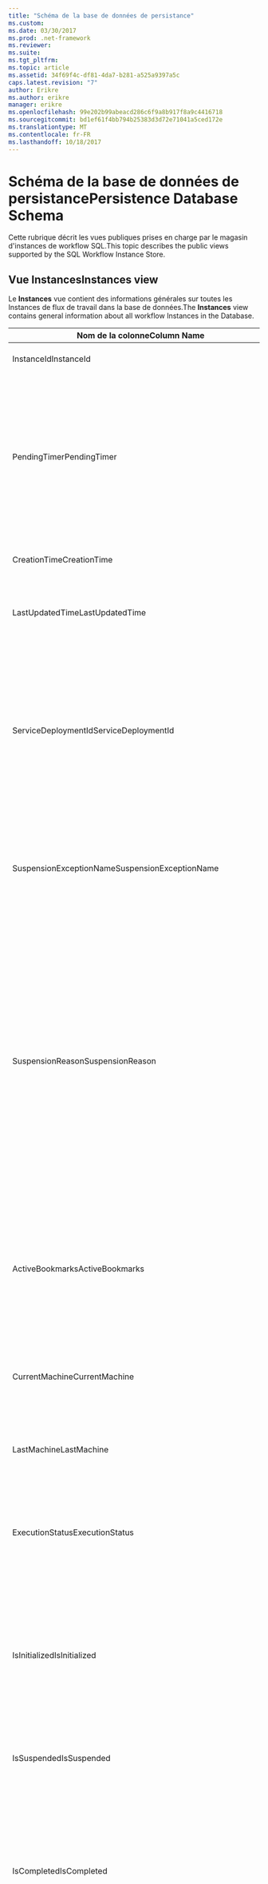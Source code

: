 ```yaml
---
title: "Schéma de la base de données de persistance"
ms.custom: 
ms.date: 03/30/2017
ms.prod: .net-framework
ms.reviewer: 
ms.suite: 
ms.tgt_pltfrm: 
ms.topic: article
ms.assetid: 34f69f4c-df81-4da7-b281-a525a9397a5c
caps.latest.revision: "7"
author: Erikre
ms.author: erikre
manager: erikre
ms.openlocfilehash: 99e202b99abeacd286c6f9a8b917f8a9c4416718
ms.sourcegitcommit: bd1ef61f4bb794b25383d3d72e71041a5ced172e
ms.translationtype: MT
ms.contentlocale: fr-FR
ms.lasthandoff: 10/18/2017
---
```

# <a name="persistence-database-schema"></a><span data-ttu-id="ddcec-102">Schéma de la base de données de persistance</span><span class="sxs-lookup"><span data-stu-id="ddcec-102">Persistence Database Schema</span></span>
<span data-ttu-id="ddcec-103">Cette rubrique décrit les vues publiques prises en charge par le magasin d'instances de workflow SQL.</span><span class="sxs-lookup"><span data-stu-id="ddcec-103">This topic describes the public views supported by the SQL Workflow Instance Store.</span></span>  
  
## <a name="instances-view"></a><span data-ttu-id="ddcec-104">Vue Instances</span><span class="sxs-lookup"><span data-stu-id="ddcec-104">Instances view</span></span>  
 <span data-ttu-id="ddcec-105">Le **Instances** vue contient des informations générales sur toutes les Instances de flux de travail dans la base de données.</span><span class="sxs-lookup"><span data-stu-id="ddcec-105">The **Instances** view contains general information about all workflow Instances in the Database.</span></span>  
  
|<span data-ttu-id="ddcec-106">Nom de la colonne</span><span class="sxs-lookup"><span data-stu-id="ddcec-106">Column Name</span></span>|<span data-ttu-id="ddcec-107">Type de colonne</span><span class="sxs-lookup"><span data-stu-id="ddcec-107">Column Type</span></span>|<span data-ttu-id="ddcec-108">Description</span><span class="sxs-lookup"><span data-stu-id="ddcec-108">Description</span></span>|  
|-----------------|-----------------|-----------------|  
|<span data-ttu-id="ddcec-109">InstanceId</span><span class="sxs-lookup"><span data-stu-id="ddcec-109">InstanceId</span></span>|<span data-ttu-id="ddcec-110">UniqueIdentifier</span><span class="sxs-lookup"><span data-stu-id="ddcec-110">UniqueIdentifier</span></span>|<span data-ttu-id="ddcec-111">ID d'une instance de workflow.</span><span class="sxs-lookup"><span data-stu-id="ddcec-111">The ID of a workflow instance.</span></span>|  
|<span data-ttu-id="ddcec-112">PendingTimer</span><span class="sxs-lookup"><span data-stu-id="ddcec-112">PendingTimer</span></span>|<span data-ttu-id="ddcec-113">DateTime</span><span class="sxs-lookup"><span data-stu-id="ddcec-113">DateTime</span></span>|<span data-ttu-id="ddcec-114">Indique que le workflow est bloqué sur une activité Delay et reprendra lorsque le minuteur aura expiré.</span><span class="sxs-lookup"><span data-stu-id="ddcec-114">Indicates that the workflow is blocked on a Delay activity and will be resumed after the timer expires.</span></span> <span data-ttu-id="ddcec-115">Cette valeur peut être Null si le workflow n'est pas bloqué dans l'attente de l'expiration du minuteur.</span><span class="sxs-lookup"><span data-stu-id="ddcec-115">This value can be null if the workflow is not blocked waiting on a timer to expire.</span></span>|  
|<span data-ttu-id="ddcec-116">CreationTime</span><span class="sxs-lookup"><span data-stu-id="ddcec-116">CreationTime</span></span>|<span data-ttu-id="ddcec-117">DateTime</span><span class="sxs-lookup"><span data-stu-id="ddcec-117">DateTime</span></span>|<span data-ttu-id="ddcec-118">Indique le moment de création du workflow.</span><span class="sxs-lookup"><span data-stu-id="ddcec-118">Indicates when the workflow was created.</span></span>|  
|<span data-ttu-id="ddcec-119">LastUpdatedTime</span><span class="sxs-lookup"><span data-stu-id="ddcec-119">LastUpdatedTime</span></span>|<span data-ttu-id="ddcec-120">DateTime</span><span class="sxs-lookup"><span data-stu-id="ddcec-120">DateTime</span></span>|<span data-ttu-id="ddcec-121">Indique la dernière fois que le workflow a été rendu persistant dans la base de données.</span><span class="sxs-lookup"><span data-stu-id="ddcec-121">Indicates the last time that the workflow was persisted to the database.</span></span>|  
|<span data-ttu-id="ddcec-122">ServiceDeploymentId</span><span class="sxs-lookup"><span data-stu-id="ddcec-122">ServiceDeploymentId</span></span>|<span data-ttu-id="ddcec-123">BigInt</span><span class="sxs-lookup"><span data-stu-id="ddcec-123">BigInt</span></span>|<span data-ttu-id="ddcec-124">Joue le rôle de clé étrangère pour la vue [ServiceDeployments].</span><span class="sxs-lookup"><span data-stu-id="ddcec-124">Acts as a foreign key to the [ServiceDeployments] view.</span></span> <span data-ttu-id="ddcec-125">Si l'instance de workflow actuelle est une instance d'un service hébergé sur le Web, cette colonne a une valeur ; sinon, elle a la valeur NULL.</span><span class="sxs-lookup"><span data-stu-id="ddcec-125">If the current workflow instance is an instance of a web-hosted service, then this column has a value, otherwise it is set to NULL.</span></span>|  
|<span data-ttu-id="ddcec-126">SuspensionExceptionName</span><span class="sxs-lookup"><span data-stu-id="ddcec-126">SuspensionExceptionName</span></span>|<span data-ttu-id="ddcec-127">Nvarchar(450)</span><span class="sxs-lookup"><span data-stu-id="ddcec-127">Nvarchar(450)</span></span>|<span data-ttu-id="ddcec-128">Indique le type d'exception (par exemple, InvalidOperationException) qui a provoqué l'interruption du workflow.</span><span class="sxs-lookup"><span data-stu-id="ddcec-128">Indicates the type of exception (e.g. InvalidOperationException) that caused the workflow to suspend.</span></span>|  
|<span data-ttu-id="ddcec-129">SuspensionReason</span><span class="sxs-lookup"><span data-stu-id="ddcec-129">SuspensionReason</span></span>|<span data-ttu-id="ddcec-130">Nvarchar(max)</span><span class="sxs-lookup"><span data-stu-id="ddcec-130">Nvarchar(max)</span></span>|<span data-ttu-id="ddcec-131">Indique la raison de l'interruption de l'instance de workflow.</span><span class="sxs-lookup"><span data-stu-id="ddcec-131">Indicates why the Workflow Instance was suspended.</span></span> <span data-ttu-id="ddcec-132">Si une exception a provoqué l'interruption de l'instance, cette colonne contient le message associé à l'exception.</span><span class="sxs-lookup"><span data-stu-id="ddcec-132">If an exception caused the instance to suspend, then this column contains the message associated with the exception.</span></span><br /><br /> <span data-ttu-id="ddcec-133">Si l'instance a été interrompue manuellement, cette colonne contient la raison, spécifiée par l'utilisateur, de l'interruption de l'instance.</span><span class="sxs-lookup"><span data-stu-id="ddcec-133">If the instance was manually suspended, then this column contains the user-specified reason for suspending the instance.</span></span>|  
|<span data-ttu-id="ddcec-134">ActiveBookmarks</span><span class="sxs-lookup"><span data-stu-id="ddcec-134">ActiveBookmarks</span></span>|<span data-ttu-id="ddcec-135">Nvarchar(max)</span><span class="sxs-lookup"><span data-stu-id="ddcec-135">Nvarchar(max)</span></span>|<span data-ttu-id="ddcec-136">Si l'instance de workflow est inactive, cette propriété indique sur quels signets l'instance est bloquée.</span><span class="sxs-lookup"><span data-stu-id="ddcec-136">If the workflow Instance is Idle, this property indicates what bookmarks the instance is blocked on.</span></span> <span data-ttu-id="ddcec-137">Si l'instance n'est pas inactive, cette colonne contient la valeur NULL.</span><span class="sxs-lookup"><span data-stu-id="ddcec-137">If the Instance is not idle, then this column is NULL.</span></span>|  
|<span data-ttu-id="ddcec-138">CurrentMachine</span><span class="sxs-lookup"><span data-stu-id="ddcec-138">CurrentMachine</span></span>|<span data-ttu-id="ddcec-139">Nvarchar(128)</span><span class="sxs-lookup"><span data-stu-id="ddcec-139">Nvarchar(128)</span></span>|<span data-ttu-id="ddcec-140">Indique le nom de l'ordinateur ayant actuellement l'instance de workflow chargée en mémoire.</span><span class="sxs-lookup"><span data-stu-id="ddcec-140">Indicates the name of the computer currently has the workflow Instance loaded in memory.</span></span>|  
|<span data-ttu-id="ddcec-141">LastMachine</span><span class="sxs-lookup"><span data-stu-id="ddcec-141">LastMachine</span></span>|<span data-ttu-id="ddcec-142">Nvarchar(450)</span><span class="sxs-lookup"><span data-stu-id="ddcec-142">Nvarchar(450)</span></span>|<span data-ttu-id="ddcec-143">Indique le dernier ordinateur qui a chargé l'instance de workflow.</span><span class="sxs-lookup"><span data-stu-id="ddcec-143">Indicates the last computer that loaded the workflow instance.</span></span>|  
|<span data-ttu-id="ddcec-144">ExecutionStatus</span><span class="sxs-lookup"><span data-stu-id="ddcec-144">ExecutionStatus</span></span>|<span data-ttu-id="ddcec-145">Nvarchar(450)</span><span class="sxs-lookup"><span data-stu-id="ddcec-145">Nvarchar(450)</span></span>|<span data-ttu-id="ddcec-146">Indique l'état d'exécution actuel du workflow.</span><span class="sxs-lookup"><span data-stu-id="ddcec-146">Indicates the current execution state of the Workflow.</span></span> <span data-ttu-id="ddcec-147">Les états possibles incluent **en cours d’exécution**, **inactif**, **fermé**.</span><span class="sxs-lookup"><span data-stu-id="ddcec-147">Possible states include **Executing**, **Idle**, **Closed**.</span></span>|  
|<span data-ttu-id="ddcec-148">IsInitialized</span><span class="sxs-lookup"><span data-stu-id="ddcec-148">IsInitialized</span></span>|<span data-ttu-id="ddcec-149">Bit</span><span class="sxs-lookup"><span data-stu-id="ddcec-149">Bit</span></span>|<span data-ttu-id="ddcec-150">Indique si l'instance de workflow a été initialisée.</span><span class="sxs-lookup"><span data-stu-id="ddcec-150">Indicates whether the workflow instance has been initialized.</span></span> <span data-ttu-id="ddcec-151">Une instance de workflow initialisée est une instance de workflow rendue persistante au moins une fois.</span><span class="sxs-lookup"><span data-stu-id="ddcec-151">An initialized workflow instance is a workflow instance that has been persisted at least once.</span></span>|  
|<span data-ttu-id="ddcec-152">IsSuspended</span><span class="sxs-lookup"><span data-stu-id="ddcec-152">IsSuspended</span></span>|<span data-ttu-id="ddcec-153">Bit</span><span class="sxs-lookup"><span data-stu-id="ddcec-153">Bit</span></span>|<span data-ttu-id="ddcec-154">Indique si l'instance de workflow a été interrompue.</span><span class="sxs-lookup"><span data-stu-id="ddcec-154">Indicates whether the workflow instance has been suspended.</span></span>|  
|<span data-ttu-id="ddcec-155">IsCompleted</span><span class="sxs-lookup"><span data-stu-id="ddcec-155">IsCompleted</span></span>|<span data-ttu-id="ddcec-156">Bit</span><span class="sxs-lookup"><span data-stu-id="ddcec-156">Bit</span></span>|<span data-ttu-id="ddcec-157">Indique si l'exécution de l'instance de workflow est terminée.</span><span class="sxs-lookup"><span data-stu-id="ddcec-157">Indicates whether the Workflow Instance has finished executing.</span></span> <span data-ttu-id="ddcec-158">**Remarque :** Iif le **InstanceCompletionAction** est définie sur **DeleteAll**, les instances sont supprimées de la vue à l’achèvement.</span><span class="sxs-lookup"><span data-stu-id="ddcec-158">**Note:**  Iif the **InstanceCompletionAction** property is set to **DeleteAll**, the instances are removed from the view upon completion.</span></span>|  
|<span data-ttu-id="ddcec-159">EncodingOption</span><span class="sxs-lookup"><span data-stu-id="ddcec-159">EncodingOption</span></span>|<span data-ttu-id="ddcec-160">TinyInt</span><span class="sxs-lookup"><span data-stu-id="ddcec-160">TinyInt</span></span>|<span data-ttu-id="ddcec-161">Décrit l'encodage utilisé pour sérialiser les propriétés de données.</span><span class="sxs-lookup"><span data-stu-id="ddcec-161">Describes the encoding used to serialize the data properties.</span></span><br /><br /> <span data-ttu-id="ddcec-162">-0-aucun encodage</span><span class="sxs-lookup"><span data-stu-id="ddcec-162">-   0 – No encoding</span></span><br /><span data-ttu-id="ddcec-163">-1 – GzipStream</span><span class="sxs-lookup"><span data-stu-id="ddcec-163">-   1 – GzipStream</span></span>|  
|<span data-ttu-id="ddcec-164">ReadWritePrimitiveDataProperties</span><span class="sxs-lookup"><span data-stu-id="ddcec-164">ReadWritePrimitiveDataProperties</span></span>|<span data-ttu-id="ddcec-165">Varbinary(max)</span><span class="sxs-lookup"><span data-stu-id="ddcec-165">Varbinary(max)</span></span>|<span data-ttu-id="ddcec-166">Contient les propriétés de données d'instance sérialisée qui seront retournées au runtime de workflow lors du chargement de l'instance.</span><span class="sxs-lookup"><span data-stu-id="ddcec-166">Contains serialized instance data properties that will be provided back to the workflow Runtime when the instance is loaded.</span></span><br /><br /> <span data-ttu-id="ddcec-167">Chaque propriété primitive est un type CLR natif, ce qui signifie qu'aucun assembly particulier n'est requis pour désérialiser l'objet blob.</span><span class="sxs-lookup"><span data-stu-id="ddcec-167">Each primitive property is a native CLR type, which means that no special assemblies are needed to deserialize the blob.</span></span>|  
|<span data-ttu-id="ddcec-168">WriteOnlyPrimitiveDataProperties</span><span class="sxs-lookup"><span data-stu-id="ddcec-168">WriteOnlyPrimitiveDataProperties</span></span>|<span data-ttu-id="ddcec-169">Varbinary(max)</span><span class="sxs-lookup"><span data-stu-id="ddcec-169">Varbinary(max)</span></span>|<span data-ttu-id="ddcec-170">Contient les propriétés de données d'instance sérialisée qui ne sont pas retournées au runtime de workflow lors du chargement de l'instance.</span><span class="sxs-lookup"><span data-stu-id="ddcec-170">Contains serialized instance data properties that are not provided back to the workflow runtime when the instance is loaded.</span></span><br /><br /> <span data-ttu-id="ddcec-171">Chaque propriété primitive est un type CLR natif, ce qui signifie qu'aucun assembly particulier n'est requis pour désérialiser l'objet blob.</span><span class="sxs-lookup"><span data-stu-id="ddcec-171">Each primitive property is a native CLR type, which means that no special assemblies are needed to deserialize the blob.</span></span>|  
|<span data-ttu-id="ddcec-172">ReadWriteComplexDataProperties</span><span class="sxs-lookup"><span data-stu-id="ddcec-172">ReadWriteComplexDataProperties</span></span>|<span data-ttu-id="ddcec-173">Varbinary(max)</span><span class="sxs-lookup"><span data-stu-id="ddcec-173">Varbinary(max)</span></span>|<span data-ttu-id="ddcec-174">Contient les propriétés de données d'instance sérialisée qui seront retournées au runtime de workflow lors du chargement de l'instance.</span><span class="sxs-lookup"><span data-stu-id="ddcec-174">Contains serialized instance data properties that will be provided back to the workflow runtime when the instance is loaded.</span></span><br /><br /> <span data-ttu-id="ddcec-175">Un désérialiseur nécessiterait une connaissance de tous les types d'objets stockés dans cet objet blob.</span><span class="sxs-lookup"><span data-stu-id="ddcec-175">A deserializer would require knowledge of all object types stored in this blob.</span></span>|  
|<span data-ttu-id="ddcec-176">WriteOnlyComplexDataProperties</span><span class="sxs-lookup"><span data-stu-id="ddcec-176">WriteOnlyComplexDataProperties</span></span>|<span data-ttu-id="ddcec-177">Varbinary(max)</span><span class="sxs-lookup"><span data-stu-id="ddcec-177">Varbinary(max)</span></span>|<span data-ttu-id="ddcec-178">Contient les propriétés de données d'instance sérialisée qui ne sont pas retournées au runtime de workflow lors du chargement de l'instance.</span><span class="sxs-lookup"><span data-stu-id="ddcec-178">Contains serialized instance data properties that are not provided back to the workflow runtime when the instance is loaded.</span></span><br /><br /> <span data-ttu-id="ddcec-179">Un désérialiseur nécessiterait une connaissance de tous les types d'objets stockés dans cet objet blob.</span><span class="sxs-lookup"><span data-stu-id="ddcec-179">A deserializer would require knowledge of all object types stored in this blob.</span></span>|  
|<span data-ttu-id="ddcec-180">IdentityName</span><span class="sxs-lookup"><span data-stu-id="ddcec-180">IdentityName</span></span>|<span data-ttu-id="ddcec-181">Nvarchar(max)</span><span class="sxs-lookup"><span data-stu-id="ddcec-181">Nvarchar(max)</span></span>|<span data-ttu-id="ddcec-182">Nom de la définition de workflow.</span><span class="sxs-lookup"><span data-stu-id="ddcec-182">The name of the workflow definition.</span></span>|  
|<span data-ttu-id="ddcec-183">IdentityPackage</span><span class="sxs-lookup"><span data-stu-id="ddcec-183">IdentityPackage</span></span>|<span data-ttu-id="ddcec-184">Nvarchar(max)</span><span class="sxs-lookup"><span data-stu-id="ddcec-184">Nvarchar(max)</span></span>|<span data-ttu-id="ddcec-185">Informations sur le package fournies lors de la création du workflow (comme le nom de l'assembly).</span><span class="sxs-lookup"><span data-stu-id="ddcec-185">The package information given when the workflow was created (such as the assembly name).</span></span>|  
|<span data-ttu-id="ddcec-186">Build</span><span class="sxs-lookup"><span data-stu-id="ddcec-186">Build</span></span>|<span data-ttu-id="ddcec-187">BigInt</span><span class="sxs-lookup"><span data-stu-id="ddcec-187">BigInt</span></span>|<span data-ttu-id="ddcec-188">Numéro de la build pour la version de workflow.</span><span class="sxs-lookup"><span data-stu-id="ddcec-188">The build number of the workflow version.</span></span>|  
|<span data-ttu-id="ddcec-189">Majeur</span><span class="sxs-lookup"><span data-stu-id="ddcec-189">Major</span></span>|<span data-ttu-id="ddcec-190">BigInt</span><span class="sxs-lookup"><span data-stu-id="ddcec-190">BigInt</span></span>|<span data-ttu-id="ddcec-191">Numéro de la version majeure du workflow.</span><span class="sxs-lookup"><span data-stu-id="ddcec-191">The major number of the workflow version.</span></span>|  
|<span data-ttu-id="ddcec-192">Mineur</span><span class="sxs-lookup"><span data-stu-id="ddcec-192">Minor</span></span>|<span data-ttu-id="ddcec-193">BigInt</span><span class="sxs-lookup"><span data-stu-id="ddcec-193">BigInt</span></span>|<span data-ttu-id="ddcec-194">Numéro de la version mineure du workflow.</span><span class="sxs-lookup"><span data-stu-id="ddcec-194">The minor number of the workflow version.</span></span>|  
|<span data-ttu-id="ddcec-195">Revision</span><span class="sxs-lookup"><span data-stu-id="ddcec-195">Revision</span></span>|<span data-ttu-id="ddcec-196">BigInt</span><span class="sxs-lookup"><span data-stu-id="ddcec-196">BigInt</span></span>|<span data-ttu-id="ddcec-197">Numéro de révision de la version du workflow.</span><span class="sxs-lookup"><span data-stu-id="ddcec-197">The revision number of the workflow version.</span></span>|  
  
> [!CAUTION]
>  <span data-ttu-id="ddcec-198">Le **Instances** vue contient également un déclencheur Delete.</span><span class="sxs-lookup"><span data-stu-id="ddcec-198">The **Instances** view also contains a Delete trigger.</span></span> <span data-ttu-id="ddcec-199">Les utilisateurs disposant des autorisations appropriées peuvent exécuter, sur cette vue, des instructions de suppression qui supprimeront de force des instances de workflow de la base de données.</span><span class="sxs-lookup"><span data-stu-id="ddcec-199">Users with the appropriate permissions can execute delete statements against this view that will forcefully remove workflow Instances from the Database.</span></span> <span data-ttu-id="ddcec-200">Il est recommandé de n'effectuer une suppression directe dans la vue qu'en dernier recours, car la suppression d'une instance sous le runtime de workflow peut avoir des conséquences inattendues.</span><span class="sxs-lookup"><span data-stu-id="ddcec-200">We recommend deleting directly from the view only as a last resort because deleting an instance from underneath the workflow runtime could result in unintended consequences.</span></span> <span data-ttu-id="ddcec-201">Utilisez plutôt le point de terminaison de gestion de l'instance de workflow pour que le runtime de workflow arrête l'instance.</span><span class="sxs-lookup"><span data-stu-id="ddcec-201">Instead, use the Workflow Instance Management Endpoint to have the workflow runtime terminate the instance.</span></span> <span data-ttu-id="ddcec-202">Si vous voulez supprimer un grand nombre d'instances de la vue, assurez-vous qu'il n'y aucun runtime actif susceptible d'être en train d'utiliser ces instances.</span><span class="sxs-lookup"><span data-stu-id="ddcec-202">If you want to delete a large number of Instances from the view, make sure there are no active runtimes that could be operating on these instances.</span></span>  
  
## <a name="servicedeployments-view"></a><span data-ttu-id="ddcec-203">Vue ServiceDeployments</span><span class="sxs-lookup"><span data-stu-id="ddcec-203">ServiceDeployments view</span></span>  
 <span data-ttu-id="ddcec-204">Le **ServiceDeployments** vue contient des informations de déploiement pour toutes les applications Web (IIS / WAS) des services de flux de travail hébergés.</span><span class="sxs-lookup"><span data-stu-id="ddcec-204">The **ServiceDeployments** view contains deployment information for all Web (IIS/WAS) hosted workflow services.</span></span> <span data-ttu-id="ddcec-205">Chaque instance de workflow est hébergé sur le Web contiendra un **ServiceDeploymentId** qui fait référence à une ligne dans cette vue.</span><span class="sxs-lookup"><span data-stu-id="ddcec-205">Each workflow instance that is Web-hosted will contain a **ServiceDeploymentId** that refers to a row in this view.</span></span>  
  
|<span data-ttu-id="ddcec-206">Nom de la colonne</span><span class="sxs-lookup"><span data-stu-id="ddcec-206">Column Name</span></span>|<span data-ttu-id="ddcec-207">Type de colonne</span><span class="sxs-lookup"><span data-stu-id="ddcec-207">Column Type</span></span>|<span data-ttu-id="ddcec-208">Description</span><span class="sxs-lookup"><span data-stu-id="ddcec-208">Description</span></span>|  
|-----------------|-----------------|-----------------|  
|<span data-ttu-id="ddcec-209">ServiceDeploymentId</span><span class="sxs-lookup"><span data-stu-id="ddcec-209">ServiceDeploymentId</span></span>|<span data-ttu-id="ddcec-210">BigInt</span><span class="sxs-lookup"><span data-stu-id="ddcec-210">BigInt</span></span>|<span data-ttu-id="ddcec-211">Clé primaire pour cette vue.</span><span class="sxs-lookup"><span data-stu-id="ddcec-211">The primary key for this view.</span></span>|  
|<span data-ttu-id="ddcec-212">SiteName</span><span class="sxs-lookup"><span data-stu-id="ddcec-212">SiteName</span></span>|<span data-ttu-id="ddcec-213">Nvarchar(max)</span><span class="sxs-lookup"><span data-stu-id="ddcec-213">Nvarchar(max)</span></span>|<span data-ttu-id="ddcec-214">Représente le nom du site qui contient le service de flux de travail (par exemple, **Site Web par défaut**).</span><span class="sxs-lookup"><span data-stu-id="ddcec-214">Represents the name of the site that contains the workflow service (e.g. **Default Web Site**).</span></span>|  
|<span data-ttu-id="ddcec-215">RelativeServicePath</span><span class="sxs-lookup"><span data-stu-id="ddcec-215">RelativeServicePath</span></span>|<span data-ttu-id="ddcec-216">Nvarchar(max)</span><span class="sxs-lookup"><span data-stu-id="ddcec-216">Nvarchar(max)</span></span>|<span data-ttu-id="ddcec-217">Représente le chemin d’accès virtuel relatif au site qui pointe vers le service de workflow.</span><span class="sxs-lookup"><span data-stu-id="ddcec-217">Represents the virtual path relative to the site that points to the workflow service.</span></span> <span data-ttu-id="ddcec-218">(par exemple)  **/app1/PurchaseOrderService.svc**).</span><span class="sxs-lookup"><span data-stu-id="ddcec-218">(e.g.  **/app1/PurchaseOrderService.svc**).</span></span>|  
|<span data-ttu-id="ddcec-219">RelativeApplicationPath</span><span class="sxs-lookup"><span data-stu-id="ddcec-219">RelativeApplicationPath</span></span>|<span data-ttu-id="ddcec-220">Nvarchar(max)</span><span class="sxs-lookup"><span data-stu-id="ddcec-220">Nvarchar(max)</span></span>|<span data-ttu-id="ddcec-221">Représente le chemin d’accès virtuel relatif au site qui pointe vers une application contenant le service de workflow.</span><span class="sxs-lookup"><span data-stu-id="ddcec-221">Represents the virtual path relative to the site that points to an application that contains the workflow service.</span></span> <span data-ttu-id="ddcec-222">(par exemple, **/App1**).</span><span class="sxs-lookup"><span data-stu-id="ddcec-222">(e.g. **/app1**).</span></span>|  
|<span data-ttu-id="ddcec-223">ServiceName</span><span class="sxs-lookup"><span data-stu-id="ddcec-223">ServiceName</span></span>|<span data-ttu-id="ddcec-224">Nvarchar(max)</span><span class="sxs-lookup"><span data-stu-id="ddcec-224">Nvarchar(max)</span></span>|<span data-ttu-id="ddcec-225">Représente le nom du service de workflow.</span><span class="sxs-lookup"><span data-stu-id="ddcec-225">Represents the name of the workflow Service.</span></span> <span data-ttu-id="ddcec-226">(par exemple, **PurchaseOrderService**).</span><span class="sxs-lookup"><span data-stu-id="ddcec-226">(e.g. **PurchaseOrderService**).</span></span>|  
|<span data-ttu-id="ddcec-227">ServiceNamespace</span><span class="sxs-lookup"><span data-stu-id="ddcec-227">ServiceNamespace</span></span>|<span data-ttu-id="ddcec-228">Nvarchar(max)</span><span class="sxs-lookup"><span data-stu-id="ddcec-228">Nvarchar(max)</span></span>|<span data-ttu-id="ddcec-229">Représente l'espace de noms du service de workflow.</span><span class="sxs-lookup"><span data-stu-id="ddcec-229">Represents the namespace of the workflow Service.</span></span> <span data-ttu-id="ddcec-230">(par exemple, **MyCompany**).</span><span class="sxs-lookup"><span data-stu-id="ddcec-230">(e.g. **MyCompany**).</span></span>|  
  
 <span data-ttu-id="ddcec-231">La Vue ServiceDeployments contient également un déclencheur DELETE.</span><span class="sxs-lookup"><span data-stu-id="ddcec-231">The ServiceDeployments View also contains a Delete trigger.</span></span> <span data-ttu-id="ddcec-232">Les utilisateurs disposant des autorisations appropriées peuvent exécuter, sur cette vue, des instructions de suppression pour supprimer des entrées ServiceDeployment de la base de données.</span><span class="sxs-lookup"><span data-stu-id="ddcec-232">Users with the appropriate permissions can execute delete statements against this view to remove ServiceDeployment entries from the Database.</span></span> <span data-ttu-id="ddcec-233">Prenez note de ce qui suit :</span><span class="sxs-lookup"><span data-stu-id="ddcec-233">Note that:</span></span>  
  
1.  <span data-ttu-id="ddcec-234">La suppression d'entrées de cette vue est coûteuse, car l'intégralité de la base de données doit être verrouillée avant d'effectuer cette opération.</span><span class="sxs-lookup"><span data-stu-id="ddcec-234">Deleting entries from this view is costly since the entire Database must be locked prior to performing this operation.</span></span> <span data-ttu-id="ddcec-235">Cela est nécessaire pour éviter le scénario où une instance de workflow pourrait faire référence à une entrée ServiceDeployment inexistante.</span><span class="sxs-lookup"><span data-stu-id="ddcec-235">This is necessary to avoid the scenario where a workflow Instance could refer to a non-existent ServiceDeployment entry.</span></span> <span data-ttu-id="ddcec-236">Effectuez les suppressions dans cette vue uniquement pendant les temps d'inactivité/périodes de maintenance.</span><span class="sxs-lookup"><span data-stu-id="ddcec-236">Delete from this view only during down times / maintenance windows.</span></span>  
  
2.  <span data-ttu-id="ddcec-237">Toute tentative de supprimer une ligne ServiceDeployment référencée par des entrées dans le **Instances** vue entraîne une absence d’opération.</span><span class="sxs-lookup"><span data-stu-id="ddcec-237">Any attempt to delete a ServiceDeployment row which is referenced to by entries in the **Instances** view will result in a no-op.</span></span> <span data-ttu-id="ddcec-238">Vous ne pouvez supprimer que les lignes ServiceDeployment sans références.</span><span class="sxs-lookup"><span data-stu-id="ddcec-238">You can only delete ServiceDeployment rows with zero references.</span></span>  
  
## <a name="instancepromotedproperties-view"></a><span data-ttu-id="ddcec-239">Vue InstancePromotedProperties</span><span class="sxs-lookup"><span data-stu-id="ddcec-239">InstancePromotedProperties view</span></span>  
 <span data-ttu-id="ddcec-240">Le **InstancePromotedProperties** vue contient des informations pour toutes les propriétés promues sont spécifiées par l’utilisateur.</span><span class="sxs-lookup"><span data-stu-id="ddcec-240">The **InstancePromotedProperties** view contains information for all the promoted properties that are specified by the user.</span></span> <span data-ttu-id="ddcec-241">Une propriété promue fonctionne comme une propriété de première classe, qu'un utilisateur peut utiliser dans des requêtes pour récupérer des instances.</span><span class="sxs-lookup"><span data-stu-id="ddcec-241">A promoted property functions as a first-class property, which a user can use in queries to retrieve instances.</span></span>  <span data-ttu-id="ddcec-242">Par exemple, un utilisateur peut ajouter une promotion PurchaseOrder qui stocke toujours le coût d’une commande dans le **Value1** colonne.</span><span class="sxs-lookup"><span data-stu-id="ddcec-242">For example, a user could add a PurchaseOrder promotion which always stores the cost of an order in the **Value1** column.</span></span> <span data-ttu-id="ddcec-243">Cela permettrait à un utilisateur de rechercher toutes les commandes fournisseur dont le coût dépasse une certaine valeur.</span><span class="sxs-lookup"><span data-stu-id="ddcec-243">This would enable a user to query for all purchase orders whose cost exceeds a certain value.</span></span>  
  
|<span data-ttu-id="ddcec-244">Type de colonne</span><span class="sxs-lookup"><span data-stu-id="ddcec-244">Column Type</span></span>|<span data-ttu-id="ddcec-245">Type de colonne</span><span class="sxs-lookup"><span data-stu-id="ddcec-245">Column Type</span></span>|<span data-ttu-id="ddcec-246">Description</span><span class="sxs-lookup"><span data-stu-id="ddcec-246">Description</span></span>|  
|-|-|-|  
|<span data-ttu-id="ddcec-247">InstanceId</span><span class="sxs-lookup"><span data-stu-id="ddcec-247">InstanceId</span></span>|<span data-ttu-id="ddcec-248">UniqueIdentifier</span><span class="sxs-lookup"><span data-stu-id="ddcec-248">UniqueIdentifier</span></span>|<span data-ttu-id="ddcec-249">ID de l'instance de workflow.</span><span class="sxs-lookup"><span data-stu-id="ddcec-249">The ID of the Workflow Instance</span></span>|  
|<span data-ttu-id="ddcec-250">EncodingOption</span><span class="sxs-lookup"><span data-stu-id="ddcec-250">EncodingOption</span></span>|<span data-ttu-id="ddcec-251">TinyInt</span><span class="sxs-lookup"><span data-stu-id="ddcec-251">TinyInt</span></span>|<span data-ttu-id="ddcec-252">Décrit l'encodage utilisé pour sérialiser les propriétés binaires promues.</span><span class="sxs-lookup"><span data-stu-id="ddcec-252">Describes the encoding used to serialize the promoted binary properties.</span></span><br /><br /> <span data-ttu-id="ddcec-253">-0-aucun encodage</span><span class="sxs-lookup"><span data-stu-id="ddcec-253">-   0 – No encoding</span></span><br /><span data-ttu-id="ddcec-254">-1 – GZipStream</span><span class="sxs-lookup"><span data-stu-id="ddcec-254">-   1 – GZipStream</span></span>|  
|<span data-ttu-id="ddcec-255">PromotionName</span><span class="sxs-lookup"><span data-stu-id="ddcec-255">PromotionName</span></span>|<span data-ttu-id="ddcec-256">Nvarchar(400)</span><span class="sxs-lookup"><span data-stu-id="ddcec-256">Nvarchar(400)</span></span>|<span data-ttu-id="ddcec-257">Nom de la promotion associée à cette instance.</span><span class="sxs-lookup"><span data-stu-id="ddcec-257">The name of the Promotion associated with this instance.</span></span> <span data-ttu-id="ddcec-258">Le PromotionName est requis pour ajouter un contexte aux colonnes génériques dans cette ligne.</span><span class="sxs-lookup"><span data-stu-id="ddcec-258">The PromotionName is needed to add context to the generic columns in this row.</span></span><br /><br /> <span data-ttu-id="ddcec-259">Par exemple, le PromotionName « PurchaseOrder » pourrait indiquer que Value1 contient le coût de la commande, que Value2 contient le nom du client qui a passé la commande, que Value3 contient l'adresse du client, etc.</span><span class="sxs-lookup"><span data-stu-id="ddcec-259">For example, a PromotionName of PurchaseOrder could indicate that Value1 contains the cost of the order, Value2 contains the name of the customer who placed the order, Value 3 contains the address of the customer, and so on.</span></span>|  
|<span data-ttu-id="ddcec-260">Value[1-32]</span><span class="sxs-lookup"><span data-stu-id="ddcec-260">Value[1-32]</span></span>|<span data-ttu-id="ddcec-261">SqlVariant</span><span class="sxs-lookup"><span data-stu-id="ddcec-261">SqlVariant</span></span>|<span data-ttu-id="ddcec-262">Value[1-32] contient des valeurs qui peuvent être stockées dans une colonne SqlVariant.</span><span class="sxs-lookup"><span data-stu-id="ddcec-262">Value[1-32] contains values that can be stored in a SqlVariant column.</span></span> <span data-ttu-id="ddcec-263">Une promotion unique ne peut pas contenir plus de 32 SqlVariants.</span><span class="sxs-lookup"><span data-stu-id="ddcec-263">A single promotion cannot contain more than 32 SqlVariants.</span></span>|  
|<span data-ttu-id="ddcec-264">Value[33-64]</span><span class="sxs-lookup"><span data-stu-id="ddcec-264">Value[33-64]</span></span>|<span data-ttu-id="ddcec-265">Varbinary(max)</span><span class="sxs-lookup"><span data-stu-id="ddcec-265">Varbinary(max)</span></span>|<span data-ttu-id="ddcec-266">Value[33-64] contient des valeurs sérialisées. Par exemple, Value33 pourrait contenir une image JPEG d'un élément acheté.</span><span class="sxs-lookup"><span data-stu-id="ddcec-266">Value[33-64] contains serialized values.For instance, Value33 could contain a JPEG of an item being purchased.</span></span> <span data-ttu-id="ddcec-267">Une promotion unique ne peut pas contenir plus de 32 propriétés binaires.</span><span class="sxs-lookup"><span data-stu-id="ddcec-267">A single promotion cannot contain more than 32 binary properties</span></span>|  
  
 <span data-ttu-id="ddcec-268">La vue InstancePromotedProperties est liée à un schéma, ce qui signifie que les utilisateurs peuvent ajouter des index sur une ou plusieurs colonnes afin d'optimiser les requêtes sur cette vue.</span><span class="sxs-lookup"><span data-stu-id="ddcec-268">The InstancePromotedProperties view is schema bound, which means that users can add indices on one or more columns in order to optimize queries against this view.</span></span>  
  
> [!NOTE]
>  <span data-ttu-id="ddcec-269">Une vue indexée requiert plus de stockage et ajoute une charge de traitement supplémentaire.</span><span class="sxs-lookup"><span data-stu-id="ddcec-269">An indexed view requires more storage and adds additional processing overhead.</span></span> <span data-ttu-id="ddcec-270">Reportez-vous à [amélioration des performances avec des vues indexées SQL Server 2008](http://go.microsoft.com/fwlink/?LinkId=179529) pour plus d’informations.</span><span class="sxs-lookup"><span data-stu-id="ddcec-270">Please refer to [Improving Performance with SQL Server 2008 Indexed Views](http://go.microsoft.com/fwlink/?LinkId=179529) for more information.</span></span>
